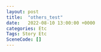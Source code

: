 ```yaml
---
layout: post
title:  "others_test"
date:   2022-08-10 13:00:00 +0000
categories: Etc
Tags: Story Etc
SceneCode: []
---
```

